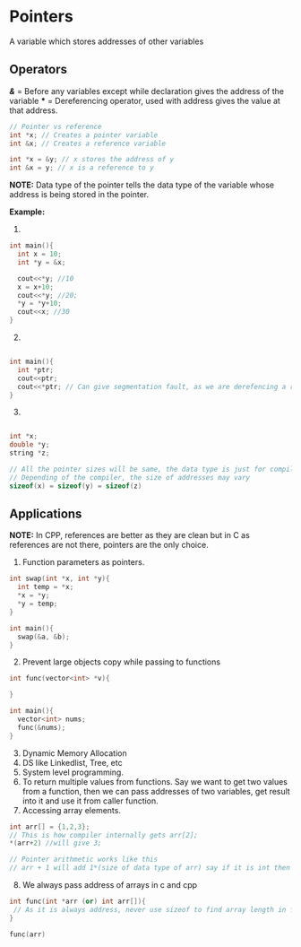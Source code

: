 # Pointers

A variable which stores addresses of other variables

## Operators
***&*** = Before any variables except while declaration gives the address of the variable
**\*** = Dereferencing operator, used with address gives the value at that address.

```cpp
// Pointer vs reference
int *x; // Creates a pointer variable
int &x; // Creates a reference variable

int *x = &y; // x stores the address of y
int &x = y; // x is a reference to y
```

**NOTE:** Data type of the pointer tells the data type of the variable whose address is being stored in the pointer.

**Example:**

1. 
```cpp
int main(){
  int x = 10;
  int *y = &x;

  cout<<*y; //10
  x = x+10;
  cout<<*y; //20;
  *y = *y+10;
  cout<<x; //30
}
```

2. 
```cpp

int main(){
  int *ptr;
  cout<<ptr;
  cout<<*ptr; // Can give segmentation fault, as we are derefencing a random address. Random address as ptr is not initialised.
}
```

3. 
```cpp

int *x;
double *y;
string *z;

// All the pointer sizes will be same, the data type is just for compiler to know which data type are you dereferencing to when you infact dereference it.
// Depending of the compiler, the size of addresses may vary
sizeof(x) = sizeof(y) = sizeof(z)

```


## Applications
**NOTE:** In CPP, references are better as they are clean but in C as references are not there, pointers are the only choice.
1. Function parameters as pointers.
```cpp
int swap(int *x, int *y){
  int temp = *x;
  *x = *y;
  *y = temp;
}

int main(){
  swap(&a, &b);
}
```
2. Prevent large objects copy while passing to functions
```cpp
int func(vector<int> *v){

}

int main(){
  vector<int> nums;
  func(&nums);
}
```

3. Dynamic Memory Allocation
4. DS like Linkedlist, Tree, etc
5. System level programming.
6. To return multiple values from functions. Say we want to get two values from a function, then we can pass addresses of two variables, get result into it and use it from caller function.
7. Accessing array elements.
```cpp
int arr[] = {1,2,3};
// This is how compiler internally gets arr[2];
*(arr+2) //will give 3;

// Pointer arithmetic works like this
// arr + 1 will add 1*(size of data type of arr) say if it is int then it will 1*(4) assuming 4 bytes is the size of int in our compiler
```
8. We always pass address of arrays in c and cpp
```cpp
int func(int *arr (or) int arr[]){
 // As it is always address, never use sizeof to find array length in functions.
}

func(arr)
```